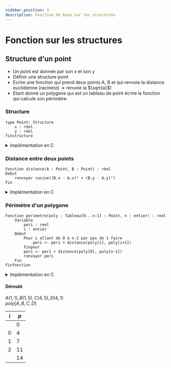 ```yaml
---
sidebar_position: 3
description: Fonction de base sur les structures
---
```


# Fonction sur les structures

## Structure d'un point

* Un point est donnée par son $x$ et son $y$
* Définir une structure point
* Ecrire une fonction qui prend deux points A, B et qui renvoie la distance euclidienne (racine($a$) $\rightarrow$ renvoie la $\sqrt{a}$)
* Etant donné un polygone qui est un tableau de point écrire la fonction qui calcule son périmètre

### Structure

```
type Point: Structure
    x : réel
    y : réel
finstructure
```
<details>
    <summary>Implémentation en C</summary>
    <div>

```c
struct Point
{
    double x;
    double y;
};
```
    </div>
</details>

### Distance entre deux points

```
Fonction distance(A : Point, B : Point) : réel
Debut
    renvoyer racine((B.x - A.x)² + (B.y - A.y)²)
Fin
```

<details>
    <summary>Implémentation en C</summary>
    <div>

```c
#include <math.h>
#define POW2(x) ((x)*(x))

double distance(struct Point A, struct Point B)
{
    return sqrt(POW2(B.x - A.x) + POW2(B.x - A.x));
}
```
    </div>
</details>

### Périmètre d'un polygone

```
Fonction perimetre(poly : Tableau[0...n-1] : Point, n : entier) : reel
    Variable
        peri : reel
        i : entier
    Debut
        Pour i allant de 0 à n-2 par pas de 1 faire
            peri <- peri + distance(poly[i], poly[i+1])
        Finpour
        peri <- peri + distance(poly[0], poly[n-1])
        renvoyer peri
    Fin
Finfonction
```

<details>
    <summary>Implémentation en C</summary>
    <div>

```c
double perimetre(struct Point* poly, int n)
{
    double peri = 0.;
    for (int i = 0; i < n-1; i++)
    {
        peri += distance(poly[i], poly[i+1]);
    }
    peri += distance(poly[0], poly[n-1]);
    return peri;
}
```
    </div>
</details>

#### Déroulé

$A(1, 1), B(1, 5), C(4, 5), D(4, 1)$ <br/>
$poly [A, B, C, D]$

| $i$ | $p$ |
|-----|-----|
|     | $0$ |
| $0$ | $4$ |
| $1$ | $7$ |
| $2$ |$11$ |
|     |$14$ |